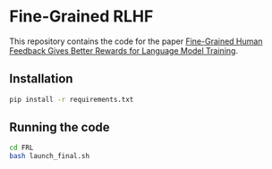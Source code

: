 # Fine-Grained RLHF

This repository contains the code for the paper [Fine-Grained Human Feedback Gives Better Rewards for Language Model Training](https://arxiv.org/abs/2306.01693).

## Installation

```bash
pip install -r requirements.txt
```


## Running the code
```bash
cd FRL
bash launch_final.sh
```
